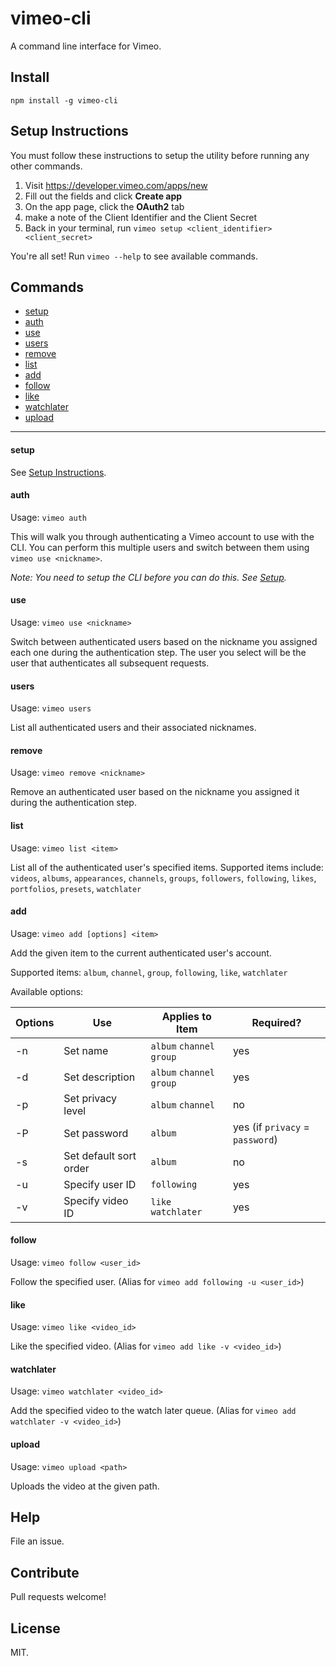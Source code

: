 # vimeo-cli

A command line interface for Vimeo.

## Install

`npm install -g vimeo-cli`

## Setup Instructions

You must follow these instructions to setup the utility before running any other commands.

1. Visit https://developer.vimeo.com/apps/new
2. Fill out the fields and click **Create app**
4. On the app page, click the **OAuth2** tab
5. make a note of the Client Identifier and the Client Secret
6. Back in your terminal, run `vimeo setup <client_identifier> <client_secret>`

You're all set! Run `vimeo --help` to see available commands.

## Commands

* [setup](#setup)
* [auth](#auth)
* [use](#use)
* [users](#users)
* [remove](#remove)
* [list](#list)
* [add](#add)
* [follow](#follow)
* [like](#like)
* [watchlater](#watchlater)
* [upload](#upload)

* * * 

#### setup
See [Setup Instructions](#setup-instructions).

#### auth

Usage: `vimeo auth`

This will walk you through authenticating a Vimeo account to use with the CLI. You can perform this multiple users and switch between them using `vimeo use <nickname>`.

*Note: You need to setup the CLI before you can do this. See [Setup](#setup).*

#### use

Usage: `vimeo use <nickname>`

Switch between authenticated users based on the nickname you assigned each one during the authentication step. The user you select will be the user that authenticates all subsequent requests.

#### users

Usage: `vimeo users`

List all authenticated users and their associated nicknames.

#### remove

Usage: `vimeo remove <nickname>`

Remove an authenticated user based on the nickname you assigned it during the authentication step.

#### list

Usage: `vimeo list <item>`

List all of the authenticated user's specified items. Supported items include: `videos`, `albums`, `appearances`, `channels`, `groups`, `followers`, `following`, `likes`, `portfolios`, `presets`, `watchlater`

#### add

Usage: `vimeo add [options] <item>`

Add the given item to the current authenticated user's account. 

Supported items: `album`, `channel`, `group`, `following`, `like`, `watchlater`

Available options:

Options | Use | Applies to Item | Required?
---------- | --- | ----------- | --------
-n | Set name | `album` `channel` `group` | yes
-d | Set description | `album` `channel` `group` | yes
-p | Set privacy level | `album` `channel` | no
-P | Set password | `album` | yes (if `privacy` = `password`)
-s | Set default sort order | `album` | no
-u | Specify user ID | `following` | yes
-v | Specify video ID | `like` `watchlater` | yes

#### follow

Usage: `vimeo follow <user_id>`

Follow the specified user. (Alias for `vimeo add following -u <user_id>`)

#### like

Usage: `vimeo like <video_id>`

Like the specified video. (Alias for `vimeo add like -v <video_id>`)

#### watchlater

Usage: `vimeo watchlater <video_id>`

Add the specified video to the watch later queue. (Alias for `vimeo add watchlater -v <video_id>`)

#### upload

Usage: `vimeo upload <path>`

Uploads the video at the given path. 

## Help

File an issue.

## Contribute

Pull requests welcome!

## License

MIT.